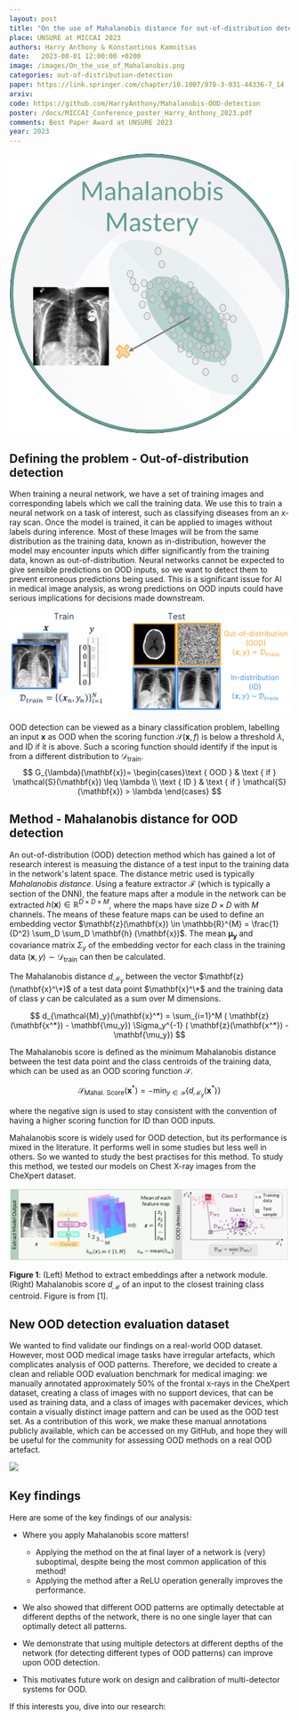 ```yaml
---
layout: post
title: "On the use of Mahalanobis distance for out-of-distribution detection with neural networks for medical imaging"
place: UNSURE at MICCAI 2023
authors: Harry Anthony & Konstantinos Kamnitsas
date:   2023-08-01 12:00:00 +0200
image: /images/On_the_use_of_Mahalanobis.png
categories: out-of-distribution-detection
paper: https://link.springer.com/chapter/10.1007/978-3-031-44336-7_14
arxiv:
code: https://github.com/HarryAnthony/Mahalanobis-OOD-detection
poster: /docs/MICCAI_Conference_poster_Harry_Anthony_2023.pdf
comments: Best Paper Award at UNSURE 2023
year: 2023
---
```


![](/images/On_the_use_of_Mahalanobis.png)

## Defining the problem - Out-of-distribution detection

When training a neural network, we have a set of training images and corresponding labels which we call the training data. We use this to train a neural network on a task of interest, such as classifying diseases from an x-ray scan. Once the model is trained, it can be applied to images without labels during inference. Most of these Images will be from the same distribution as the training data, known as in-distribution, however the model may encounter inputs which differ significantly from the training data, known as out-of-distribution. Neural networks cannot be expected to give sensible predictions on OOD inputs, so we want to detect them to prevent erroneous predictions being used. This is a significant issue for AI in medical image analysis, as wrong predictions on OOD inputs could have serious implications for decisions made downstream.

<img src="/images/OOD_detection.png" alt="" />

OOD detection can be viewed as a binary classification problem, labelling an input $\mathbf{x}$ as OOD when the scoring function $\mathcal{S}(\mathbf{x},f)$ is below a threshold $\lambda$, and ID if it is above. Such a scoring function should identify if the input is from a different distribution to $\mathcal{D}_{\text {train}}$. 
$$
G_{\lambda}(\mathbf{x})= \begin{cases}\text { OOD } & \text { if } \mathcal{S}(\mathbf{x}) \leq \lambda \\ \text { ID } & \text { if } \mathcal{S}(\mathbf{x}) > \lambda \end{cases}
$$

## Method - Mahalanobis distance for OOD detection

An out-of-distribution (OOD) detection method which has gained a lot of research interest is measuing the distance of a test input to the training data in the network's latent space. The distance metric used is typically *Mahalanobis distance*. Using a feature extractor $\mathcal{F}$ (which is typically a section of the DNN), the feature maps after a module in the network can be extracted $h(\mathbf{x}) \in \mathbb{R}^{D \times D \times M}$, where the maps have size $D \times D$ with $M$ channels. The means of these feature maps can be used to define an embedding vector $\mathbf{z}(\mathbf{x}) \in \mathbb{R}^{M} = \frac{1}{D^2} \sum_D \sum_D \mathbf{h} (\mathbf{x})$. The mean $\mathbf{\mu_y}$ and covariance matrix $\Sigma_y$ of the embedding vector for each class in the training data $(\mathbf{x},y) \sim \mathcal{D}_{\text {train}}$ can then be calculated.

The Mahalanobis distance $d_{\mathcal{M}_y}$ between the vector $\mathbf{z}(\mathbf{x}^\*)$ of a test data point $\mathbf{x}^\*$ and the training data of class $y$ can be calculated as a sum over M dimensions.

$$
d_{\mathcal{M}_y}(\mathbf{x}^*) = \sum_{i=1}^M ( \mathbf{z}(\mathbf{x^*}) - \mathbf{\mu_y}) \Sigma_y^{-1}  ( \mathbf{z}(\mathbf{x^*}) - \mathbf{\mu_y})
$$
 
The Mahalanobis score is defined as the minimum Mahalanobis distance between the test data point and the class centroids of the training data, which can be used as an OOD scoring function $\mathcal{S}$.
```math
\mathcal{S}_{\text {Mahal. Score}}(\mathbf{x}^*) = - \min_{y \in \mathcal{Y}} \{ d_{\mathcal{M}_y}(\mathbf{x}^*) \}
```
where the negative sign is used to stay consistent with the convention of having a higher scoring function for ID than OOD inputs. 

Mahalanobis score is widely used for OOD detection, but its performance is mixed in the literature. It performs well in some studies but less well in others. So we wanted to study the best practises for this method. To study this method, we tested our models on Chest X-ray images from the CheXpert dataset.

![](/images/Mahalanobis_OOD_detection/workflow.jpg) 

**Figure 1**: (Left) Method to extract embeddings after a network module. (Right) Mahalanobis score $d_{\mathcal{M}}$ of an input to the closest training class centroid. Figure is from [1].

## New OOD detection evaluation dataset

We wanted to find validate our findings on a real-world OOD dataset. However, most OOD medical image tasks have irregular artefacts, which complicates analysis of OOD patterns. Therefore, we decided to create a clean and reliable OOD evaluation benchmark for medical imaging: we manually annotated approximately 50% of the frontal x-rays in the CheXpert dataset, creating a class of images with no support devices, that can be used as training data, and a class of images with pacemaker devices, which contain a visually distinct image pattern and can be used as the OOD test set. As a contribution of this work, we make these manual annotations publicly available, which can be accessed on my GitHub, and hope they will be useful for the community for assessing OOD methods on a real OOD artefact.

![](/images/Mahalanobis_OOD_detection/dataset_gif.gif) 

## Key findings

Here are some of the key findings of our analysis:

* Where you apply Mahalanobis score matters!
	* Applying the method on the at final layer of a network is (very) suboptimal, despite being the most common application of this method!
	* Applying the method after a ReLU operation generally improves the performance.

* We also showed that different OOD patterns are optimally detectable at different depths of the network, there is no one single layer that can optimally detect all patterns.
* We demonstrate that using multiple detectors at different depths of the network (for detecting different types of OOD patterns) can improve upon OOD detection.
* This motivates future work on design and calibration of multi-detector systems for OOD.

If this interests you, dive into our research: